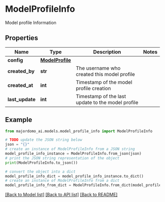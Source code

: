 # ModelProfileInfo

Model profile Information

## Properties

Name | Type | Description | Notes
------------ | ------------- | ------------- | -------------
**config** | [**ModelProfile**](ModelProfile.md) |  | 
**created_by** | **str** | The username who created this model profile | 
**created_at** | **int** | Timestamp of the model profile creation | 
**last_update** | **int** | Timestamp of the last update to the model profile | 

## Example

```python
from majordomo_ai.models.model_profile_info import ModelProfileInfo

# TODO update the JSON string below
json = "{}"
# create an instance of ModelProfileInfo from a JSON string
model_profile_info_instance = ModelProfileInfo.from_json(json)
# print the JSON string representation of the object
print(ModelProfileInfo.to_json())

# convert the object into a dict
model_profile_info_dict = model_profile_info_instance.to_dict()
# create an instance of ModelProfileInfo from a dict
model_profile_info_from_dict = ModelProfileInfo.from_dict(model_profile_info_dict)
```
[[Back to Model list]](../README.md#documentation-for-models) [[Back to API list]](../README.md#documentation-for-api-endpoints) [[Back to README]](../README.md)


